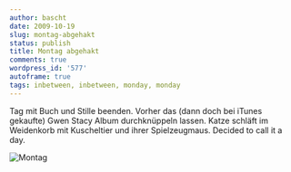 ```yaml
---
author: bascht
date: 2009-10-19
slug: montag-abgehakt
status: publish
title: Montag abgehakt
comments: true
wordpress_id: '577'
autoframe: true
tags: inbetween, inbetween, monday, monday
---
```


Tag mit Buch und Stille beenden. Vorher das (dann doch bei iTunes
gekaufte) Gwen Stacy Album durchknüppeln lassen. Katze schläft im
Weidenkorb mit Kuscheltier und ihrer Spielzeugmaus.
Decided to call it a day.



![Montag](https://img.bascht.com/uploads/big/835d681c5119667a82e7582a5edfbfdd.jpg)
